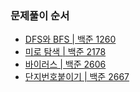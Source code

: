 ### 문제풀이 순서
- [DFS와 BFS | 백준 1260](https://www.acmicpc.net/problem/1260)
- [미로 탐색 | 백준 2178](https://www.acmicpc.net/problem/2178)
- [바이러스  | 백준 2606](https://www.acmicpc.net/problem/2606)
- [단지번호붙이기 | 백준 2667](https://www.acmicpc.net/problem/2667)
